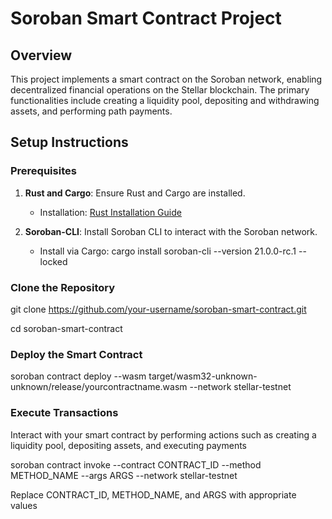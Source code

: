 # Soroban Smart Contract Project

## Overview

This project implements a smart contract on the Soroban network, enabling decentralized financial operations on the Stellar blockchain. The primary functionalities include creating a liquidity pool, depositing and withdrawing assets, and performing path payments.

## Setup Instructions

### Prerequisites

1. **Rust and Cargo**: Ensure Rust and Cargo are installed.
   - Installation: [Rust Installation Guide](https://www.rust-lang.org/tools/install)

2. **Soroban-CLI**: Install Soroban CLI to interact with the Soroban network.
   - Install via Cargo:
     cargo install soroban-cli --version 21.0.0-rc.1 --locked

### Clone the Repository

git clone https://github.com/your-username/soroban-smart-contract.git

cd soroban-smart-contract

### Deploy the Smart Contract

soroban contract deploy --wasm target/wasm32-unknown-unknown/release/yourcontractname.wasm --network stellar-testnet

### Execute Transactions

Interact with your smart contract by performing actions such as creating a liquidity pool, depositing assets, and executing payments

soroban contract invoke --contract CONTRACT_ID --method METHOD_NAME --args ARGS --network
stellar-testnet

Replace CONTRACT_ID, METHOD_NAME, and ARGS with appropriate values